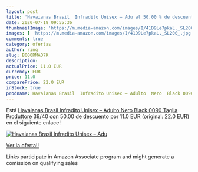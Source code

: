 ```yaml
---
layout: post
title: 'Havaianas Brasil  Infradito Unisex – Adu al 50.00 % de descuento'
date: 2020-07-18 09:55:36
thumbnailImage: 'https://m.media-amazon.com/images/I/41D9Le7pkaL._SL200_.jpg'
images: [ 'https://m.media-amazon.com/images/I/41D9Le7pkaL._SL200_.jpg' ]
comments: true
category: ofertas
author: ring
slug: B000RMAO7K
description:
actualPrice: 11.0 EUR
currency: EUR
price: 11.0
comparePrice: 22.0 EUR
inStock: true
prodname: Havaianas Brasil  Infradito Unisex – Adulto  Nero  Black 0090   Taglia Produttore 39/40
---
```


Está [Havaianas Brasil  Infradito Unisex – Adulto  Nero  Black 0090   Taglia Produttore 39/40](https://www.amazon.it/dp/B000RMAO7K/?tag=tolees00-21) con 50.00 de descuento por 11.0 EUR (original: 22.0 EUR) en el siguiente enlace!

[![Havaianas Brasil  Infradito Unisex – Adu](https://m.media-amazon.com/images/I/41D9Le7pkaL._SL200_.jpg)](https://www.amazon.it/dp/B000RMAO7K/?tag=tolees00-21)

[Ver la oferta!!](https://www.amazon.it/dp/B000RMAO7K/?tag=tolees00-21)

Links participate in Amazon Associate program and might generate a comission on qualifying sales


